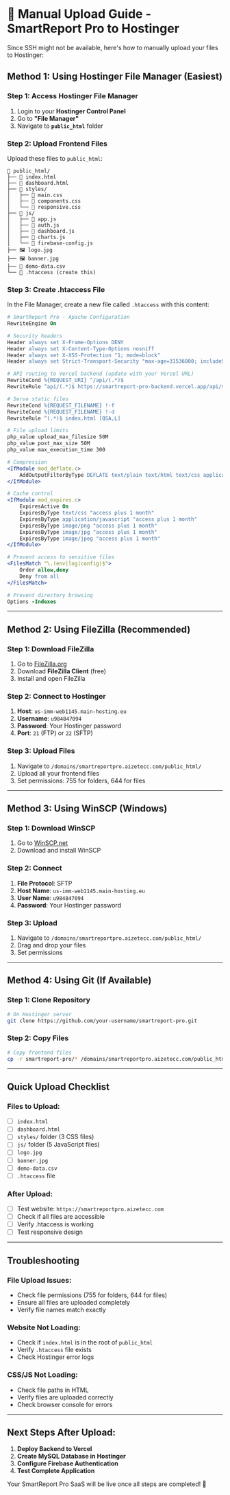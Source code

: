 # 📁 Manual Upload Guide - SmartReport Pro to Hostinger

Since SSH might not be available, here's how to manually upload your files to Hostinger:

## **Method 1: Using Hostinger File Manager (Easiest)**

### **Step 1: Access Hostinger File Manager**
1. Login to your **Hostinger Control Panel**
2. Go to **"File Manager"**
3. Navigate to **`public_html`** folder

### **Step 2: Upload Frontend Files**
Upload these files to `public_html`:

```
📁 public_html/
├── 📄 index.html
├── 📄 dashboard.html
├── 📁 styles/
│   ├── 📄 main.css
│   ├── 📄 components.css
│   └── 📄 responsive.css
├── 📁 js/
│   ├── 📄 app.js
│   ├── 📄 auth.js
│   ├── 📄 dashboard.js
│   ├── 📄 charts.js
│   └── 📄 firebase-config.js
├── 🖼️ logo.jpg
├── 🖼️ banner.jpg
├── 📄 demo-data.csv
└── 📄 .htaccess (create this)
```

### **Step 3: Create .htaccess File**
In the File Manager, create a new file called `.htaccess` with this content:

```apache
# SmartReport Pro - Apache Configuration
RewriteEngine On

# Security headers
Header always set X-Frame-Options DENY
Header always set X-Content-Type-Options nosniff
Header always set X-XSS-Protection "1; mode=block"
Header always set Strict-Transport-Security "max-age=31536000; includeSubDomains"

# API routing to Vercel backend (update with your Vercel URL)
RewriteCond %{REQUEST_URI} ^/api/(.*)$
RewriteRule ^api/(.*)$ https://smartreport-pro-backend.vercel.app/api/$1 [P,L]

# Serve static files
RewriteCond %{REQUEST_FILENAME} !-f
RewriteCond %{REQUEST_FILENAME} !-d
RewriteRule ^(.*)$ index.html [QSA,L]

# File upload limits
php_value upload_max_filesize 50M
php_value post_max_size 50M
php_value max_execution_time 300

# Compression
<IfModule mod_deflate.c>
    AddOutputFilterByType DEFLATE text/plain text/html text/css application/javascript
</IfModule>

# Cache control
<IfModule mod_expires.c>
    ExpiresActive On
    ExpiresByType text/css "access plus 1 month"
    ExpiresByType application/javascript "access plus 1 month"
    ExpiresByType image/png "access plus 1 month"
    ExpiresByType image/jpg "access plus 1 month"
    ExpiresByType image/jpeg "access plus 1 month"
</IfModule>

# Prevent access to sensitive files
<FilesMatch "\.(env|log|config)$">
    Order allow,deny
    Deny from all
</FilesMatch>

# Prevent directory browsing
Options -Indexes
```

---

## **Method 2: Using FileZilla (Recommended)**

### **Step 1: Download FileZilla**
1. Go to [FileZilla.org](https://filezilla-project.org/)
2. Download **FileZilla Client** (free)
3. Install and open FileZilla

### **Step 2: Connect to Hostinger**
1. **Host**: `us-imm-web1145.main-hosting.eu`
2. **Username**: `u984847094`
3. **Password**: Your Hostinger password
4. **Port**: `21` (FTP) or `22` (SFTP)

### **Step 3: Upload Files**
1. Navigate to `/domains/smartreportpro.aizetecc.com/public_html/`
2. Upload all your frontend files
3. Set permissions: 755 for folders, 644 for files

---

## **Method 3: Using WinSCP (Windows)**

### **Step 1: Download WinSCP**
1. Go to [WinSCP.net](https://winscp.net/)
2. Download and install WinSCP

### **Step 2: Connect**
1. **File Protocol**: SFTP
2. **Host Name**: `us-imm-web1145.main-hosting.eu`
3. **User Name**: `u984847094`
4. **Password**: Your Hostinger password

### **Step 3: Upload**
1. Navigate to `/domains/smartreportpro.aizetecc.com/public_html/`
2. Drag and drop your files
3. Set permissions

---

## **Method 4: Using Git (If Available)**

### **Step 1: Clone Repository**
```bash
# On Hostinger server
git clone https://github.com/your-username/smartreport-pro.git
```

### **Step 2: Copy Files**
```bash
# Copy frontend files
cp -r smartreport-pro/* /domains/smartreportpro.aizetecc.com/public_html/
```

---

## **Quick Upload Checklist**

### **Files to Upload:**
- [ ] `index.html`
- [ ] `dashboard.html`
- [ ] `styles/` folder (3 CSS files)
- [ ] `js/` folder (5 JavaScript files)
- [ ] `logo.jpg`
- [ ] `banner.jpg`
- [ ] `demo-data.csv`
- [ ] `.htaccess` file

### **After Upload:**
- [ ] Test website: `https://smartreportpro.aizetecc.com`
- [ ] Check if all files are accessible
- [ ] Verify .htaccess is working
- [ ] Test responsive design

---

## **Troubleshooting**

### **File Upload Issues:**
- Check file permissions (755 for folders, 644 for files)
- Ensure all files are uploaded completely
- Verify file names match exactly

### **Website Not Loading:**
- Check if `index.html` is in the root of `public_html`
- Verify `.htaccess` file exists
- Check Hostinger error logs

### **CSS/JS Not Loading:**
- Check file paths in HTML
- Verify files are uploaded correctly
- Check browser console for errors

---

## **Next Steps After Upload:**

1. **Deploy Backend to Vercel**
2. **Create MySQL Database in Hostinger**
3. **Configure Firebase Authentication**
4. **Test Complete Application**

Your SmartReport Pro SaaS will be live once all steps are completed! 🚀
